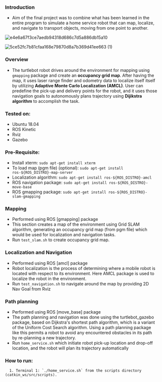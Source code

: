 

### Introduction
   - Aim of the final project was to combine what has been learned in the entire program to simulate a home service robot that can map, localize, and navigate to transport objects, moving from one point to another. 


![e4e6a67f3ce7aedb94318d686c7d5a886db15a10](https://user-images.githubusercontent.com/29335742/222969583-cae3da85-e556-44fa-bc3f-a73dd1f3ccd7.gif)


![5ce52fc7b81cfaa168e79870d8a7b369d41ee663 (1)](https://user-images.githubusercontent.com/29335742/222970393-895db59b-1986-4d84-8afa-ba311c46f592.gif)

### Overview
   - The turtlebot robot drives around the environment for mapping using `gmapping` package and create an **occupancy grid map**. After having the map, it uses laser range finder and odometry data to localize itself itself by utilizing **Adaptive Monte Carlo Localization (AMCL)**. User can predefine the pick-up and delivery points for the robot, and it uses those navigation goals to autonomously plans trajectory using **Dijikstra algorithm** to accomplish the task. 
   
### Tested on:
   - Ubuntu 18.04
   - ROS Kinetic
   - Rviz
   - Gazebo

### Pre-Requisite: 
   - Install xterm: `sudo apt-get install xterm`
   - To load map (pgm file) (optional): `sudo apt-get install ros-${ROS_DISTRO}-map-server`
   - Localization algorithm: `sudo apt-get install ros-${ROS_DISTRO}-amcl`
   - ROS navigation package: `sudo apt-get install ros-${ROS_DISTRO}-move-base`
   - ROS gmapping package: `sudo apt-get install ros-${ROS_DISTRO}-slam-gmapping`
   
### Mapping
   - Performed using ROS [gmapping] package
   - This section creates a map of the environment using Grid SLAM algorithm, generating an occupancy grid map (from pgm file) which would be used for localization and navigation tasks.
   - Run `test_slam.sh` to create occupancy grid map.
 

### Localization and Navigation
   - Performed using ROS [amcl] package  
   - Robot localization is the process of determining where a mobile robot is located with respect to its environment. Here AMCL package is used to localize the robot in the environment.
   - Run `test_navigation.sh` to navigate around the map by providing 2D Nav Goal from Rviz

### Path planning
   - Performed using ROS [move_base] package
   - The path planning and navigation was done using the turtlebot_gazebo package, based on Dijkstra's shortest path algorithm, which is a variant of the Uniform Cost Search algorithm. Using a path planning package like this permits a robot to avoid any encountered obstacles in its path by re-planning a new trajectory.
   - Run `home_service.sh` which initiate robot pick-up location and drop-off location, and the robot will plan its trajectory automatically
   
### **How to run**:
      1. Terminal 1: `./home_service.sh` from the scripts directory (catkin_ws/src/scripts).
